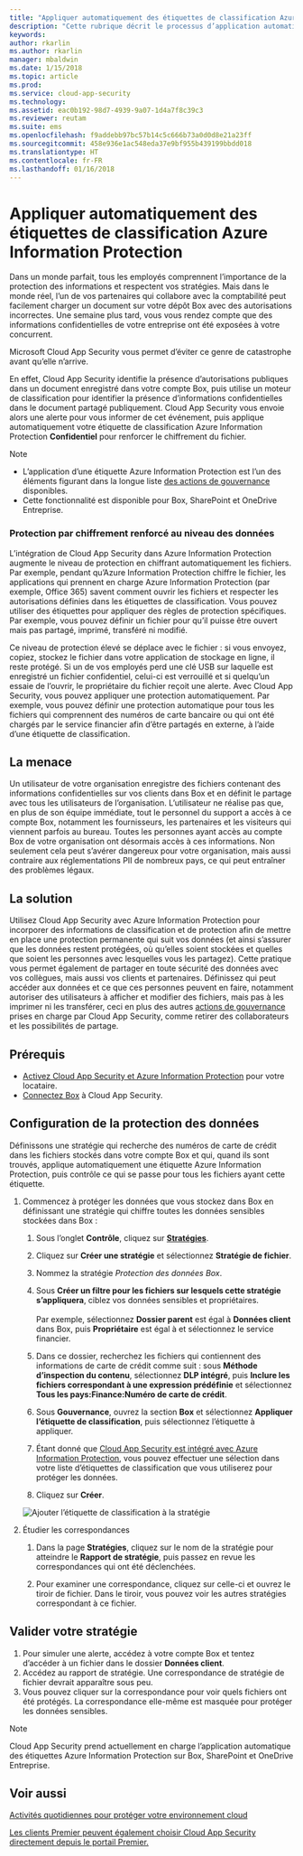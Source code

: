 ```yaml
---
title: "Appliquer automatiquement des étiquettes de classification Azure Information Protection | Microsoft Docs"
description: "Cette rubrique décrit le processus d’application automatique des étiquettes de classification Azure Information Protection dans Microsoft Cloud App Security."
keywords: 
author: rkarlin
ms.author: rkarlin
manager: mbaldwin
ms.date: 1/15/2018
ms.topic: article
ms.prod: 
ms.service: cloud-app-security
ms.technology: 
ms.assetid: eac0b192-98d7-4939-9a07-1d4a7f8c39c3
ms.reviewer: reutam
ms.suite: ems
ms.openlocfilehash: f9addebb97bc57b14c5c666b73a0d0d8e21a23ff
ms.sourcegitcommit: 458e936e1ac548eda37e9bf955b439199bbdd018
ms.translationtype: HT
ms.contentlocale: fr-FR
ms.lasthandoff: 01/16/2018
---
```

# <a name="automatically-apply-azure-information-protection-classification-labels"></a>Appliquer automatiquement des étiquettes de classification Azure Information Protection  

Dans un monde parfait, tous les employés comprennent l’importance de la protection des informations et respectent vos stratégies. Mais dans le monde réel, l’un de vos partenaires qui collabore avec la comptabilité peut facilement charger un document sur votre dépôt Box avec des autorisations incorrectes. Une semaine plus tard, vous vous rendez compte que des informations confidentielles de votre entreprise ont été exposées à votre concurrent. 

Microsoft Cloud App Security vous permet d’éviter ce genre de catastrophe avant qu’elle n’arrive.

En effet, Cloud App Security identifie la présence d’autorisations publiques dans un document enregistré dans votre compte Box, puis utilise un moteur de classification pour identifier la présence d’informations confidentielles dans le document partagé publiquement. Cloud App Security vous envoie alors une alerte pour vous informer de cet événement, puis applique automatiquement votre étiquette de classification Azure Information Protection **Confidentiel** pour renforcer le chiffrement du fichier. 

>[!NOTE]
> - L’application d’une étiquette Azure Information Protection est l’un des éléments figurant dans la longue liste [des actions de gouvernance](governance-actions.md) disponibles.
> - Cette fonctionnalité est disponible pour Box, SharePoint et OneDrive Entreprise.

### <a name="enhanced-data-level-encryption-protection"></a>Protection par chiffrement renforcé au niveau des données

L’intégration de Cloud App Security dans Azure Information Protection augmente le niveau de protection en chiffrant automatiquement les fichiers. Par exemple, pendant qu’Azure Information Protection chiffre le fichier, les applications qui prennent en charge Azure Information Protection (par exemple, Office 365) savent comment ouvrir les fichiers et respecter les autorisations définies dans les étiquettes de classification. Vous pouvez utiliser des étiquettes pour appliquer des règles de protection spécifiques. Par exemple, vous pouvez définir un fichier pour qu’il puisse être ouvert mais pas partagé, imprimé, transféré ni modifié. 

Ce niveau de protection élevé se déplace avec le fichier : si vous envoyez, copiez, stockez le fichier dans votre application de stockage en ligne, il reste protégé. Si un de vos employés perd une clé USB sur laquelle est enregistré un fichier confidentiel, celui-ci est verrouillé et si quelqu’un essaie de l’ouvrir, le propriétaire du fichier reçoit une alerte. Avec Cloud App Security, vous pouvez appliquer une protection automatiquement. Par exemple, vous pouvez définir une protection automatique pour tous les fichiers qui comprennent des numéros de carte bancaire ou qui ont été chargés par le service financier afin d’être partagés en externe, à l’aide d’une étiquette de classification. 

## <a name="the-threat"></a>La menace 
Un utilisateur de votre organisation enregistre des fichiers contenant des informations confidentielles sur vos clients dans Box et en définit le partage avec tous les utilisateurs de l’organisation. L’utilisateur ne réalise pas que, en plus de son équipe immédiate, tout le personnel du support a accès à ce compte Box, notamment les fournisseurs, les partenaires et les visiteurs qui viennent parfois au bureau. Toutes les personnes ayant accès au compte Box de votre organisation ont désormais accès à ces informations. Non seulement cela peut s’avérer dangereux pour votre organisation, mais aussi contraire aux réglementations PII de nombreux pays, ce qui peut entraîner des problèmes légaux.

## <a name="the-solution"></a>La solution
Utilisez Cloud App Security avec Azure Information Protection pour incorporer des informations de classification et de protection afin de mettre en place une protection permanente qui suit vos données (et ainsi s’assurer que les données restent protégées, où qu’elles soient stockées et quelles que soient les personnes avec lesquelles vous les partagez). Cette pratique vous permet également de partager en toute sécurité des données avec vos collègues, mais aussi vos clients et partenaires. Définissez qui peut accéder aux données et ce que ces personnes peuvent en faire, notamment autoriser des utilisateurs à afficher et modifier des fichiers, mais pas à les imprimer ni les transférer, ceci en plus des autres [actions de gouvernance](governance-actions.md) prises en charge par Cloud App Security, comme retirer des collaborateurs et les possibilités de partage.

## <a name="prerequisites"></a>Prérequis

- [Activez Cloud App Security et Azure Information Protection](azip-integration.md) pour votre locataire.
- [Connectez Box](connect-box-to-microsoft-cloud-app-security.md) à Cloud App Security.

## <a name="setting-up-data-protection"></a>Configuration de la protection des données

Définissons une stratégie qui recherche des numéros de carte de crédit dans les fichiers stockés dans votre compte Box et qui, quand ils sont trouvés, applique automatiquement une étiquette Azure Information Protection, puis contrôle ce qui se passe pour tous les fichiers ayant cette étiquette.

1. Commencez à protéger les données que vous stockez dans Box en définissant une stratégie qui chiffre toutes les données sensibles stockées dans Box :

    1. Sous l’onglet **Contrôle**, cliquez sur [**Stratégies**](control-cloud-apps-with-policies.md). 
    
    2. Cliquez sur **Créer une stratégie** et sélectionnez **Stratégie de fichier**.
    
    3. Nommez la stratégie *Protection des données Box*.
    
    4. Sous **Créer un filtre pour les fichiers sur lesquels cette stratégie s’appliquera**, ciblez vos données sensibles et propriétaires.<br></br>
    Par exemple, sélectionnez **Dossier parent** est égal à **Données client** dans Box, puis **Propriétaire** est égal à et sélectionnez le service financier.
    
    4. Dans ce dossier, recherchez les fichiers qui contiennent des informations de carte de crédit comme suit : sous **Méthode d’inspection du contenu**, sélectionnez **DLP intégré**, puis **Inclure les fichiers correspondant à une expression prédéfinie** et sélectionnez **Tous les pays:Finance:Numéro de carte de crédit**.
    
    5. Sous **Gouvernance**, ouvrez la section **Box** et sélectionnez **Appliquer l’étiquette de classification**, puis sélectionnez l’étiquette à appliquer.
    
    6. Étant donné que [Cloud App Security est intégré avec Azure Information Protection](azip-integration.md), vous pouvez effectuer une sélection dans votre liste d’étiquettes de classification que vous utiliserez pour protéger les données.
 
    7. Cliquez sur **Créer**. 
   
   ![Ajouter l’étiquette de classification à la stratégie](./media/aip-auto-policy.png)
     
2. Étudier les correspondances
    
    1. Dans la page **Stratégies**, cliquez sur le nom de la stratégie pour atteindre le **Rapport de stratégie**, puis passez en revue les correspondances qui ont été déclenchées.

    2. Pour examiner une correspondance, cliquez sur celle-ci et ouvrez le tiroir de fichier. Dans le tiroir, vous pouvez voir les autres stratégies correspondant à ce fichier. 
     
## <a name="validating-your-policy"></a>Valider votre stratégie

1. Pour simuler une alerte, accédez à votre compte Box et tentez d’accéder à un fichier dans le dossier **Données client**.
3. Accédez au rapport de stratégie. Une correspondance de stratégie de fichier devrait apparaître sous peu. 
4. Vous pouvez cliquer sur la correspondance pour voir quels fichiers ont été protégés. La correspondance elle-même est masquée pour protéger les données sensibles. 

>[!NOTE]
>Cloud App Security prend actuellement en charge l’application automatique des étiquettes Azure Information Protection sur Box, SharePoint et OneDrive Entreprise.


 ## <a name="see-also"></a>Voir aussi  
[Activités quotidiennes pour protéger votre environnement cloud](daily-activities-to-protect-your-cloud-environment.md)   

[Les clients Premier peuvent également choisir Cloud App Security directement depuis le portail Premier.](https://premier.microsoft.com/)  
  
  